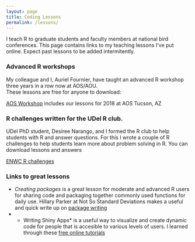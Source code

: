 ```yaml
---
layout: page
title: Coding Lessons
permalink: /lessons/
---
```


I teach R to graduate students and faculty members at national bird conferences. This page contains links to my teaching lessons I've put online. Expect past lessons to be added intermitently. 

### Advanced R workshops
My colleague and I, Auriel Fournier, have taught an advanced R workshop three years in a row now at AOS/AOU.  
These lessons are free for anyone to download:

[AOS Workshop](https://github.com/aurielfournier/AOS18AZ) includes our lessons for 2018 at AOS Tucson, AZ

### R challenges written for the UDel R club.  
UDel PhD student, Desiree Narango, and I formed the R club to help students with R and answer questions. For this I wrote a couple of 
R challenges to help students learn more about problem solving in R. You can download lessons and answers

[ENWC R challenges](https://enwcrclub.weebly.com/activities.html)

### Links to great lessons
- *Creating packages* is a great lesson for moderate and advanced R users for sharing code and packaging together commonly used functions for daily use. Hillary Parker at Not So Standard Deviations makes a useful and quick write up on [package writing](https://hilaryparker.com/2014/04/29/writing-an-r-package-from-scratch/)  
- * Writing Shiny Apps* is a useful way to visualize and create dynamic code for people that is accesible to various levels of users. I learned through these [free online tutorials](https://shiny.rstudio.com/tutorial/)
